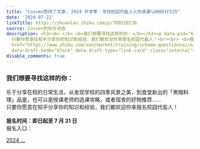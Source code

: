 ```yaml
---
title: "Cosven赞同了文章: 2024 开学季｜寻找校园代盐人火热来袭\U0001F525"
date: '2024-07-22'
linkTitle: https://zhuanlan.zhihu.com/p/709528136
source: Cosven的知乎动态
description: <h3><b> </b> <b>我们想要寻找这样的你：</b></h3><p data-pid="6jIlc4x3">乐于分享在校的日常生活，从发现学校的四季风景之美，到食堂新出的「黑暗料理」品鉴，也可以是授课老师的选课攻略，或者宿舍的好物推荐……<br>
  只要你愿意在知乎分享你的知识和经验，我们都欢迎你来报名校园代盐人！<br><br> <b>报名时间：即日起至 7 月 31 日</b><br> 报名入口：</p><a
  href="https://www.zhihu.com/xen/market/training/scheme-questionnaire/1796969236054306816?zh_forcehybrid=1&amp;zh_hide_tab_bar=true"
  data-draft-node="block" data-draft-type="link-card" class="internal">2024 ...
disable_comments: true
---
```

<h3><b> </b> <b>我们想要寻找这样的你：</b></h3><p data-pid="6jIlc4x3">乐于分享在校的日常生活，从发现学校的四季风景之美，到食堂新出的「黑暗料理」品鉴，也可以是授课老师的选课攻略，或者宿舍的好物推荐……<br> 只要你愿意在知乎分享你的知识和经验，我们都欢迎你来报名校园代盐人！<br><br> <b>报名时间：即日起至 7 月 31 日</b><br> 报名入口：</p><a href="https://www.zhihu.com/xen/market/training/scheme-questionnaire/1796969236054306816?zh_forcehybrid=1&amp;zh_hide_tab_bar=true" data-draft-node="block" data-draft-type="link-card" class="internal">2024 ...